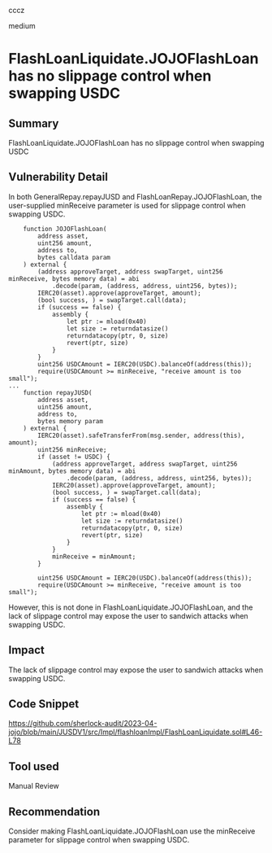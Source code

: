 cccz

medium

# FlashLoanLiquidate.JOJOFlashLoan has no slippage control when swapping USDC

## Summary
FlashLoanLiquidate.JOJOFlashLoan has no slippage control when swapping USDC
## Vulnerability Detail
In both GeneralRepay.repayJUSD and FlashLoanRepay.JOJOFlashLoan, the user-supplied minReceive parameter is used for slippage control when swapping USDC. 
```solidity
    function JOJOFlashLoan(
        address asset,
        uint256 amount,
        address to,
        bytes calldata param
    ) external {
        (address approveTarget, address swapTarget, uint256 minReceive, bytes memory data) = abi
            .decode(param, (address, address, uint256, bytes));
        IERC20(asset).approve(approveTarget, amount);
        (bool success, ) = swapTarget.call(data);
        if (success == false) {
            assembly {
                let ptr := mload(0x40)
                let size := returndatasize()
                returndatacopy(ptr, 0, size)
                revert(ptr, size)
            }
        }
        uint256 USDCAmount = IERC20(USDC).balanceOf(address(this));
        require(USDCAmount >= minReceive, "receive amount is too small");
...
    function repayJUSD(
        address asset,
        uint256 amount,
        address to,
        bytes memory param
    ) external {
        IERC20(asset).safeTransferFrom(msg.sender, address(this), amount);
        uint256 minReceive;
        if (asset != USDC) {
            (address approveTarget, address swapTarget, uint256 minAmount, bytes memory data) = abi
                .decode(param, (address, address, uint256, bytes));
            IERC20(asset).approve(approveTarget, amount);
            (bool success, ) = swapTarget.call(data);
            if (success == false) {
                assembly {
                    let ptr := mload(0x40)
                    let size := returndatasize()
                    returndatacopy(ptr, 0, size)
                    revert(ptr, size)
                }
            }
            minReceive = minAmount;
        }

        uint256 USDCAmount = IERC20(USDC).balanceOf(address(this));
        require(USDCAmount >= minReceive, "receive amount is too small");
```
However, this is not done in FlashLoanLiquidate.JOJOFlashLoan, and the lack of slippage control may expose the user to sandwich attacks when swapping USDC.
## Impact
The lack of slippage control may expose the user to sandwich attacks when swapping USDC.
## Code Snippet
https://github.com/sherlock-audit/2023-04-jojo/blob/main/JUSDV1/src/Impl/flashloanImpl/FlashLoanLiquidate.sol#L46-L78

## Tool used

Manual Review

## Recommendation
Consider making FlashLoanLiquidate.JOJOFlashLoan use the minReceive parameter for slippage control when swapping USDC.